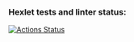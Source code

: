### Hexlet tests and linter status:
[![Actions Status](https://github.com/adolbin/frontend-project-lvl1/workflows/hexlet-check/badge.svg)](https://github.com/adolbin/frontend-project-lvl1/actions)